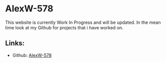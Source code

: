 # AlexW-578

This website is currently Work In Progress and will be updated.
In the mean time look at my Github for projects that i have worked on.

## Links:
- Github: [AlexW-578](https://github.com/AlexW-578)
